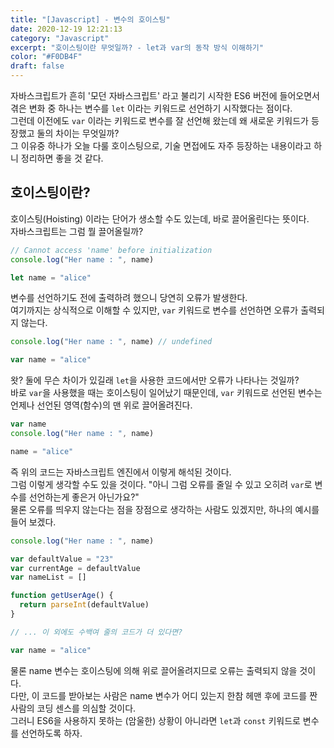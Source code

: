 ```yaml
---
title: "[Javascript] - 변수의 호이스팅"
date: 2020-12-19 12:21:13
category: "Javascript"
excerpt: "호이스팅이란 무엇일까? - let과 var의 동작 방식 이해하기"
color: "#F0DB4F"
draft: false
---
```


자바스크립트가 흔히 '모던 자바스크립트' 라고 불리기 시작한 ES6 버전에 들어오면서 겪은 변화 중 하나는 변수를 `let` 이라는 키워드로 선언하기 시작했다는 점이다.  
그런데 이전에도 `var` 이라는 키워드로 변수를 잘 선언해 왔는데 왜 새로운 키워드가 등장했고 둘의 차이는 무엇일까?  
그 이유중 하나가 오늘 다룰 호이스팅으로, 기술 면접에도 자주 등장하는 내용이라고 하니 정리하면 좋을 것 같다.

## 호이스팅이란?

호이스팅(Hoisting) 이라는 단어가 생소할 수도 있는데, 바로 끌어올린다는 뜻이다.  
자바스크립트는 그럼 뭘 끌어올릴까?

```js
// Cannot access 'name' before initialization
console.log("Her name : ", name)

let name = "alice"
```

변수를 선언하기도 전에 출력하려 했으니 당연히 오류가 발생한다.  
여기까지는 상식적으로 이해할 수 있지만, `var` 키워드로 변수를 선언하면 오류가 출력되지 않는다.

```js
console.log("Her name : ", name) // undefined

var name = "alice"
```

왓? 둘에 무슨 차이가 있길래 `let`을 사용한 코드에서만 오류가 나타나는 것일까?  
바로 `var`을 사용했을 때는 호이스팅이 일어났기 때문인데, `var` 키워드로 선언된 변수는 언제나 선언된 영역(함수)의 맨 위로 끌어올려진다.

```js
var name
console.log("Her name : ", name)

name = "alice"
```

즉 위의 코드는 자바스크립트 엔진에서 이렇게 해석된 것이다.  
그럼 이렇게 생각할 수도 있을 것이다. "아니 그럼 오류를 줄일 수 있고 오히려 `var`로 변수를 선언하는게 좋은거 아닌가요?"  
물론 오류를 띄우지 않는다는 점을 장점으로 생각하는 사람도 있겠지만, 하나의 예시를 들어 보겠다.

```js
console.log("Her name : ", name)

var defaultValue = "23"
var currentAge = defaultValue
var nameList = []

function getUserAge() {
  return parseInt(defaultValue)
}

// ... 이 외에도 수백여 줄의 코드가 더 있다면?

var name = "alice"
```

물론 name 변수는 호이스팅에 의해 위로 끌어올려지므로 오류는 출력되지 않을 것이다.  
다만, 이 코드를 받아보는 사람은 name 변수가 어디 있는지 한참 헤맨 후에 코드를 짠 사람의 코딩 센스를 의심할 것이다.  
그러니 ES6을 사용하지 못하는 (암울한) 상황이 아니라면 `let`과 `const` 키워드로 변수를 선언하도록 하자.
